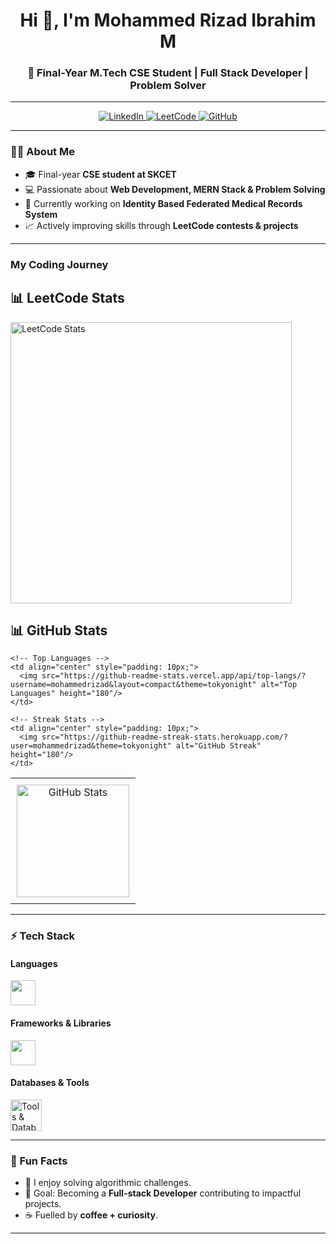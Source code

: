 <!-- Profile Header -->
<h1 align="center">Hi 👋, I'm Mohammed Rizad Ibrahim M</h1>
<h3 align="center">🚀 Final-Year M.Tech CSE Student | Full Stack Developer | Problem Solver</h3>

---

<!-- Badges -->
<p align="center">
  <a href="https://www.linkedin.com/in/sivasangaran-kk-696950255/">
    <img src="https://img.shields.io/badge/LinkedIn-blue?style=for-the-badge&logo=linkedin" alt="LinkedIn" />
  </a>
  <a href="https://leetcode.com/u/4yy16HJvpl/">
    <img src="https://img.shields.io/badge/LeetCode-white?style=for-the-badge&logo=leetcode" alt="LeetCode" />
  </a>
  <a href="https://leetcode.com/u/4yy16HJvpl/">
    <img src="https://img.shields.io/badge/GitHub-black?style=for-the-badge&logo=github" alt="GitHub" />
  </a>
</p>

---

<!-- About Me -->
### 👨‍💻 About Me
- 🎓 Final-year **CSE student at SKCET**  
- 💻 Passionate about **Web Development, MERN Stack & Problem Solving**  
- 🚀 Currently working on **Identity Based Federated Medical Records System**  
- 📈 Actively improving skills through **LeetCode contests & projects**  

---

<!-- Stats & LeetCode -->
### My Coding Journey

## 📊 LeetCode Stats  

<p align="left">
  <img src="https://leetcard.jacoblin.cool/4yy16HJvpl?theme=dark&font=Baloo%202&ext=contest" alt="LeetCode Stats" width="450"/>
</p>

## 📊 GitHub Stats  


<table align="center">
  <tr>
    <!-- Main Stats -->
    <td align="center" style="padding: 10px;">
      <img src="https://github-readme-stats.vercel.app/api?username=mohammedrizad&show_icons=true&theme=tokyonight" alt="GitHub Stats" height="180"/>
    </td>

    <!-- Top Languages -->
    <td align="center" style="padding: 10px;">
      <img src="https://github-readme-stats.vercel.app/api/top-langs/?username=mohammedrizad&layout=compact&theme=tokyonight" alt="Top Languages" height="180"/>
    </td>

    <!-- Streak Stats -->
    <td align="center" style="padding: 10px;">
      <img src="https://github-readme-streak-stats.herokuapp.com/?user=mohammedrizad&theme=tokyonight" alt="GitHub Streak" height="180"/>
    </td>
  </tr>
</table>

---

<!-- Tech Stack -->
### ⚡ Tech Stack  

#### Languages  
<p>
  <img src="https://skillicons.dev/icons?i=java,python,javascript" height="40" />
</p>

#### Frameworks & Libraries  
<p>
  <img src="https://skillicons.dev/icons?i=react,nodejs,express" height="40" />
</p>

#### Databases & Tools  
 
<p align="left">
  <img src="https://skillicons.dev/icons?i=mongodb,mysql,git,github,vscode&perline=5" height="50" alt="Tools & Databases"/>
</p>



---

<!-- Unique Touch -->
### 🌱 Fun Facts  
- 🧩 I enjoy solving algorithmic challenges.  
- 🎯 Goal: Becoming a **Full-stack Developer** contributing to impactful projects.  
- ☕ Fuelled by **coffee + curiosity**.  

---

<!-- Footer -->
